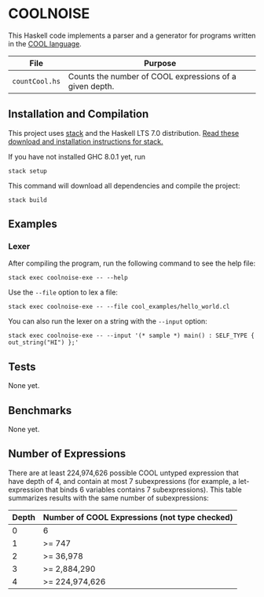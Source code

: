 # COOLNOISE
This Haskell code implements a parser and a generator for programs written in the 
[COOL language](http://theory.stanford.edu/~aiken/software/cool/cool.html).

| File           | Purpose                                                 |
|----------------|---------------------------------------------------------|
| `countCool.hs` | Counts the number of COOL expressions of a given depth. |

## Installation and Compilation
This project uses [stack](http://docs.haskellstack.org/en/stable/README/) and
the Haskell LTS 7.0 distribution. [Read these download and installation
instructions for stack.](https://docs.haskellstack.org/en/stable/install_and_upgrade/)

If you have not installed GHC 8.0.1 yet, run 

```
stack setup
```

This command will download all dependencies and compile the project:

```
stack build
```

## Examples
### Lexer

After compiling the program, run the following command to see the help file:

```
stack exec coolnoise-exe -- --help
```

Use the `--file` option to lex a file:

```
stack exec coolnoise-exe -- --file cool_examples/hello_world.cl
```

You can also run the lexer on a string with the `--input` option:

```
stack exec coolnoise-exe -- --input '(* sample *) main() : SELF_TYPE { out_string("HI") };' 
```

## Tests

None yet.

## Benchmarks

None yet.

## Number of Expressions

There are at least 224,974,626 possible COOL untyped expression
that have depth of 4, and contain at most 7 subexpressions
(for example, a let-expression that binds 6 variables contains 7 subexpressions).
This table summarizes results with the same number of subexpressions:

| Depth | Number of COOL Expressions (not type checked) |
|-------|----------------------------|
| 0     | 6
| 1     | >= 747
| 2     | >= 36,978
| 3     | >= 2,884,290
| 4     | >= 224,974,626
